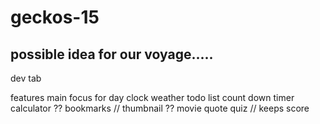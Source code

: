 # geckos-15
possible idea for our voyage.....
----------------------------------------------

dev tab 

features
 main focus for day 
 clock
 weather
 todo list
 count down timer
 calculator ??
 bookmarks // thumbnail ??
 movie quote quiz // keeps score 


